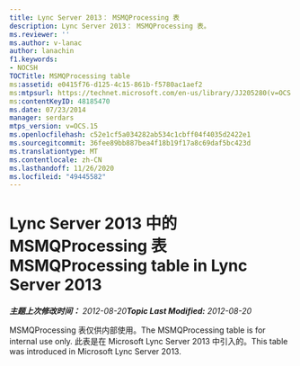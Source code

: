 ```yaml
---
title: Lync Server 2013： MSMQProcessing 表
description: Lync Server 2013： MSMQProcessing 表。
ms.reviewer: ''
ms.author: v-lanac
author: lanachin
f1.keywords:
- NOCSH
TOCTitle: MSMQProcessing table
ms:assetid: e0415f76-d125-4c15-861b-f5780ac1aef2
ms:mtpsurl: https://technet.microsoft.com/en-us/library/JJ205280(v=OCS.15)
ms:contentKeyID: 48185470
ms.date: 07/23/2014
manager: serdars
mtps_version: v=OCS.15
ms.openlocfilehash: c52e1cf5a034282ab534c1cbff04f4035d2422e1
ms.sourcegitcommit: 36fee89bb887bea4f18b19f17a8c69daf5bc423d
ms.translationtype: MT
ms.contentlocale: zh-CN
ms.lasthandoff: 11/26/2020
ms.locfileid: "49445582"
---
```

# <a name="msmqprocessing-table-in-lync-server-2013"></a><span data-ttu-id="c8cde-103">Lync Server 2013 中的 MSMQProcessing 表</span><span class="sxs-lookup"><span data-stu-id="c8cde-103">MSMQProcessing table in Lync Server 2013</span></span>

<div data-xmlns="http://www.w3.org/1999/xhtml">

<div class="topic" data-xmlns="http://www.w3.org/1999/xhtml" data-msxsl="urn:schemas-microsoft-com:xslt" data-cs="https://msdn.microsoft.com/">

<div data-asp="https://msdn2.microsoft.com/asp">



</div>

<div id="mainSection">

<div id="mainBody"><span data-ttu-id="c8cde-104">

<span> </span></span><span class="sxs-lookup"><span data-stu-id="c8cde-104">

<span> </span></span></span>

<span data-ttu-id="c8cde-105">_**主题上次修改时间：** 2012-08-20_</span><span class="sxs-lookup"><span data-stu-id="c8cde-105">_**Topic Last Modified:** 2012-08-20_</span></span>

<span data-ttu-id="c8cde-106">MSMQProcessing 表仅供内部使用。</span><span class="sxs-lookup"><span data-stu-id="c8cde-106">The MSMQProcessing table is for internal use only.</span></span> <span data-ttu-id="c8cde-107">此表是在 Microsoft Lync Server 2013 中引入的。</span><span class="sxs-lookup"><span data-stu-id="c8cde-107">This table was introduced in Microsoft Lync Server 2013.</span></span>

<span data-ttu-id="c8cde-108"></div>

<span> </span>

</div>

</div>

</span><span class="sxs-lookup"><span data-stu-id="c8cde-108"></div>

<span> </span>

</div>

</div>

</span></span></div>

